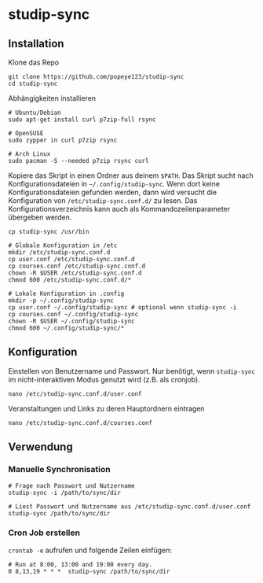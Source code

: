 # studip-sync

## Installation
Klone das Repo
```
git clone https://github.com/popeye123/studip-sync
cd studip-sync
```
Abhängigkeiten installieren
```shell
# Ubuntu/Debian
sudo apt-get install curl p7zip-full rsync

# OpenSUSE
sudo zypper in curl p7zip rsync

# Arch Linux
sudo pacman -S --needed p7zip rsync curl
```

Kopiere das Skript in einen Ordner aus deinem `$PATH`. Das Skript sucht nach
Konfigurationsdateien in `~/.config/studip-sync`. Wenn dort keine
Konfigurationsdateien gefunden werden, dann wird versucht die Konfiguration von
`/etc/studip-sync.conf.d/` zu lesen. Das Konfigurationsverzeichnis kann auch als
Kommandozeilenparameter übergeben werden.
```shell
cp studip-sync /usr/bin

# Globale Konfiguration in /etc
mkdir /etc/studip-sync.conf.d
cp user.conf /etc/studip-sync.conf.d
cp courses.conf /etc/studip-sync.conf.d
chown -R $USER /etc/studip-sync.conf.d
chmod 600 /etc/studip-sync.conf.d/*

# Lokale Konfiguration in .config
mkdir -p ~/.config/studip-sync
cp user.conf ~/.config/studip-sync # optional wenn studip-sync -i
cp courses.conf ~/.config/studip-sync
chown -R $USER ~/.config/studip-sync
chmod 600 ~/.config/studip-sync/*

```

## Konfiguration
Einstellen von Benutzername und Passwort. Nur benötigt, wenn `studip-sync` im
nicht-interaktiven Modus genutzt wird (z.B. als cronjob).
```shell
nano /etc/studip-sync.conf.d/user.conf
```

Veranstaltungen und Links zu deren Hauptordnern eintragen
```shell
nano /etc/studip-sync.conf.d/courses.conf
```

## Verwendung
### Manuelle Synchronisation
```shell
# Frage nach Passwort und Nutzername
studip-sync -i /path/to/sync/dir

# Liest Passwort und Nutzername aus /etc/studip-sync.conf.d/user.conf
studip-sync /path/to/sync/dir
```

### Cron Job erstellen
`crontab -e` aufrufen und folgende Zeilen einfügen:
```
# Run at 8:00, 13:00 and 19:00 every day.
0 8,13,19 * * *  studip-sync /path/to/sync/dir
```
